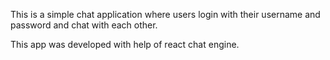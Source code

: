 This is a simple chat application where users login with their username and password and chat with each other.

This app was developed with help of react chat engine.